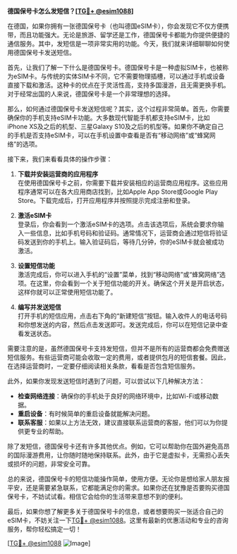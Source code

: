 **德国保号卡怎么发短信？[[TG💪+ @esim1088](https://t.me/s/esim1088)]**

在德国，如果你拥有一张德国保号卡（也叫德国eSIM卡），你会发现它不仅方便携带，而且功能强大。无论是旅游、留学还是工作，德国保号卡都能为你提供便捷的通信服务。其中，发短信是一项非常实用的功能。今天，我们就来详细聊聊如何使用德国保号卡发送短信。

首先，让我们了解一下什么是德国保号卡。德国保号卡是一种虚拟SIM卡，也被称为eSIM卡。与传统的实体SIM卡不同，它不需要物理插槽，可以通过手机或设备直接下载和激活。这种卡的优点在于灵活性高，支持多国漫游，且无需更换手机。对于经常出国的人来说，德国保号卡是一个非常理想的选择。

那么，如何通过德国保号卡发送短信呢？其实，这个过程非常简单。首先，你需要确保你的手机支持eSIM卡功能。大多数现代智能手机都支持eSIM卡，比如iPhone XS及之后的机型、三星Galaxy S10及之后的机型等。如果你不确定自己的手机是否支持eSIM卡，可以在手机设置中查看是否有“移动网络”或“蜂窝网络”的选项。

接下来，我们来看看具体的操作步骤：

1. **下载并安装运营商的应用程序**  
   在使用德国保号卡之前，你需要下载并安装相应的运营商应用程序。这些应用程序通常可以在各大应用商店找到，比如Apple App Store或Google Play Store。下载完成后，打开应用程序并按照提示完成注册和登录。

2. **激活eSIM卡**  
   登录后，你会看到一个激活eSIM卡的选项。点击该选项后，系统会要求你输入一些信息，比如手机号码和验证码。通常情况下，运营商会通过短信将验证码发送到你的手机上。输入验证码后，等待几分钟，你的eSIM卡就会被成功激活。

3. **设置短信功能**  
   激活完成后，你可以进入手机的“设置”菜单，找到“移动网络”或“蜂窝网络”选项。在这里，你会看到一个关于短信功能的开关。确保这个开关是开启状态，这样你就可以正常使用短信功能了。

4. **编写并发送短信**  
   打开手机的短信应用，点击右下角的“新建短信”按钮。输入收件人的电话号码和你想发送的内容，然后点击发送即可。发送完成后，你可以在短信记录中查看发送状态。

需要注意的是，虽然德国保号卡支持发短信，但并不是所有的运营商都会免费赠送短信服务。有些运营商可能会收取一定的费用，或者提供包月的短信套餐。因此，在选择运营商时，一定要仔细阅读相关条款，看看是否包含短信服务。

此外，如果你发现发送短信时遇到了问题，可以尝试以下几种解决方法：

- **检查网络连接**：确保你的手机处于良好的网络环境中，比如Wi-Fi或移动数据。
- **重启设备**：有时候简单的重启设备就能解决问题。
- **联系客服**：如果以上方法无效，建议直接联系运营商的客服，他们可以为你提供更专业的帮助。

除了发短信，德国保号卡还有许多其他优点。例如，它可以帮助你在国外避免高昂的国际漫游费用，让你随时随地保持联系。此外，由于它是虚拟卡，无需担心丢失或损坏的问题，非常安全可靠。

总的来说，德国保号卡的短信功能操作简单，使用方便。无论你是想给家人朋友报平安，还是需要紧急联系，它都能满足你的需求。如果你还在犹豫是否要购买德国保号卡，不妨试试看。相信它会给你的生活带来意想不到的便利。

最后，如果你想了解更多关于德国保号卡的信息，或者想要购买一张适合自己的eSIM卡，不妨关注一下[TG💪+ @esim1088](https://t.me/s/esim1088)。这里有最新的优惠活动和专业的咨询服务，帮你轻松搞定一切！

[[TG💪+ @esim1088](https://t.me/s/esim1088) ![Image](https://i.postimg.cc/4NQfJmqS/Snipaste-2025-05-13-00-14-12.png)]